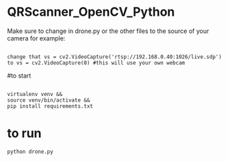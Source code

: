 # QRScanner_OpenCV_Python


Make sure to change in drone.py or the other files to the source of your camera
for example:
```

change that vs = cv2.VideoCapture('rtsp://192.168.0.40:1026/live.sdp')
to vs = cv2.VideoCapture(0) #this will use your own webcam
```
#to start 
```

virtualenv venv &&
source venv/bin/activate &&
pip install requirements.txt
```

# to run
```
python drone.py
```
